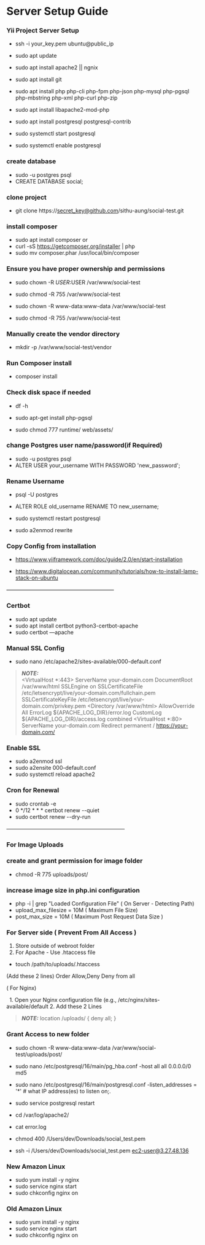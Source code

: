 
# Server Setup Guide

### Yii Project Server Setup

 - ssh -i your_key.pem ubuntu@public_ip
 - sudo apt update
 - sudo apt install apache2 || ngnix
 - sudo apt install git
 - sudo apt install php php-cli php-fpm php-json php-mysql php-pgsql php-mbstring php-xml php-curl php-zip
 - sudo apt install libapache2-mod-php

 - sudo apt install postgresql postgresql-contrib
 - sudo systemctl start postgresql
 - sudo systemctl enable postgresql

### create database
 - sudo -u postgres psql
 - CREATE DATABASE social;

### clone project
 - git clone https://secret_key@github.com/sithu-aung/social-test.git

### install composer
 - sudo apt install composer 
or
 - curl -sS https://getcomposer.org/installer | php
 - sudo mv composer.phar /usr/local/bin/composer

### Ensure you have proper ownership and permissions
 - sudo chown -R $USER:$USER /var/www/social-test
 - sudo chmod -R 755 /var/www/social-test

 - sudo chown -R www-data:www-data /var/www/social-test
 - sudo chmod -R 755 /var/www/social-test


### Manually create the vendor directory
 - mkdir -p /var/www/social-test/vendor

### Run Composer install
 - composer install

### Check disk space if needed
 - df -h

 - sudo apt-get install php-pgsql

 - sudo chmod 777 runtime/ web/assets/

### change Postgres user name/password(if Required)

 - sudo -u postgres psql
 - ALTER USER your_username WITH PASSWORD 'new_password';

### Rename Username

 - psql -U postgres
 - ALTER ROLE old_username RENAME TO new_username;
 - sudo systemctl restart postgresql

 - sudo a2enmod rewrite

### Copy Config from installation
 - https://www.yiiframework.com/doc/guide/2.0/en/start-installation

 - https://www.digitalocean.com/community/tutorials/how-to-install-lamp-stack-on-ubuntu

————————————————————
### Certbot 

 - sudo apt update
 - sudo apt install certbot python3-certbot-apache
 - sudo certbot —apache

### Manual SSL Config
 - sudo nano /etc/apache2/sites-available/000-default.conf

> **_NOTE:_**    
<VirtualHost *:443>
    ServerName your-domain.com
    DocumentRoot /var/www/html
    SSLEngine on
    SSLCertificateFile /etc/letsencrypt/live/your-domain.com/fullchain.pem
    SSLCertificateKeyFile /etc/letsencrypt/live/your-domain.com/privkey.pem
    <Directory /var/www/html>
        AllowOverride All
    </Directory>
    ErrorLog ${APACHE_LOG_DIR}/error.log
    CustomLog ${APACHE_LOG_DIR}/access.log combined</VirtualHost>
<VirtualHost *:80>
    ServerName your-domain.com
    Redirect permanent / https://your-domain.com/
</VirtualHost>


### Enable SSL
 - sudo a2enmod ssl
 - sudo a2ensite 000-default.conf
 - sudo systemctl reload apache2

### Cron for Renewal
 - sudo crontab -e
 - 0 */12 * * * certbot renew --quiet
 - sudo certbot renew --dry-run

——————————————————————

### For Image Uploads

### create and grant permission for image folder
  - chmod -R 775 uploads/post/


### increase image size in php.ini configuration
  - php -i | grep "Loaded Configuration File" ( On Server  - Detecting Path)
  - upload_max_filesize = 10M ( Maximum File Size)
 - post_max_size = 10M ( Maximum Post Request Data Size )


### For Server side ( Prevent From All Access )

1. Store outside of webroot folder
2.  For Apache  - Use .htaccess file 

   -  touch /path/to/uploads/.htaccess
   
  (Add these 2 lines)
   Order Allow,Deny
   Deny from all

  ( For Nginx)
  
  1. Open your Nginx configuration file (e.g., /etc/nginx/sites-available/default
  2. Add these 2 Lines 
  > **_NOTE:_** location /uploads/ {
       deny all;
   }
 
### Grant Access to new folder
 - sudo chown -R www-data:www-data /var/www/social-test/uploads/post/


 - sudo nano /etc/postgresql/16/main/pg_hba.conf
-host    all             all             0.0.0.0/0               md5

 - sudo nano /etc/postgresql/16/main/postgresql.conf
-listen_addresses = '*'                  # what IP address(es) to listen on;.

 - sudo service postgresql restart


 - cd /var/log/apache2/
 - cat error.log


 - chmod 400 /Users/dev/Downloads/social_test.pem
 - ssh -i /Users/dev/Downloads/social_test.pem ec2-user@3.27.48.136

### New Amazon Linux
 - sudo yum install -y nginx
 - sudo service nginx start
 - sudo chkconfig nginx on

### Old Amazon Linux
 - sudo yum install -y nginx
 - sudo service nginx start
 - sudo chkconfig nginx on
